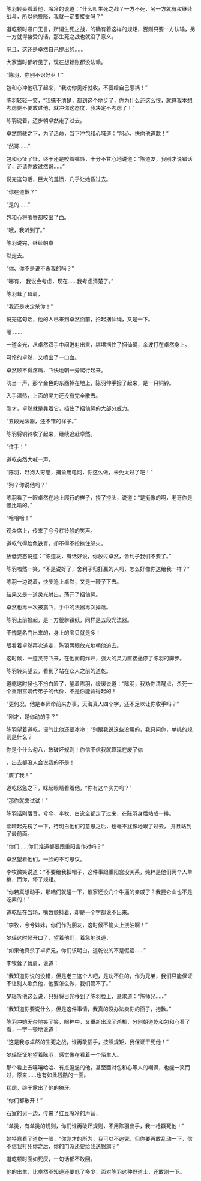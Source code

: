 陈羽转头看着他，冷冷的说道：“什么叫生死之战？一方不死，另一方就有权继续战斗，所以他投降，我就一定要接受吗？”

道乾顿时哑口无言，所谓生死之战，的确有着这样的规矩，否则只要一方认输，另一方就得接受的话，那生死之战也就没了意义。

况且，这还是卓然自己提出的……

大家当时都听见了，现在想赖账都没法赖。

“陈羽，你别不识好歹！”

包和心冲他吼了起来，“我劝你见好就收，不要给自己惹祸！”

陈羽轻轻一笑，“我搞不清楚，都到这个地步了，你为什么还这么恨，就算我本想考虑要不要放过他，就冲你这态度，我决定不考虑了！”

陈羽说着，迈步朝卓然走了过去。

卓然惊骇之下，为了活命，当下冲包和心喊道：“阿心，快向他道歉！”

“然哥……”

包和心怔了怔，终于还是咬着嘴唇，十分不甘心地说道：“陈道友，我刚才说错话了，还请你放过然哥……”

说完这句话，巨大的羞愤，几乎让她昏过去。

“你在道歉？”

“是的……”

包和心将嘴唇都咬出了血。

“哦，我听到了。”

陈羽说完，继续朝卓

然走去。

“你、你不是说不杀我的吗？”

“哪有， 我说会考虑，现在……我考虑清楚了。”

陈羽耸了耸肩，

“我还是决定杀你！”

说完这句话，他的人已来到卓然面前，抡起捆仙绳，又是一下。

嗡 ……

一道金光，从卓然双手中间迸射出来，堪堪挡住了捆仙绳，余波打在卓然身上。

可怜的卓然，又喷出了一口血。

卓然顾不得疼痛，飞快地朝一旁爬行起来。

咣当一声，那个金色的东西掉在地上，陈羽伸手捡了起来，是一只铜铃。

入手温热，上面的灵力还没有完全散去。

刚才，卓然就是靠着它，挡住了捆仙绳的大部分威力。

“五段光法器，还不错的样子。”

陈羽将铜铃收了起来，继续追赶卓然。

“住手！”

道乾突然大喊一声，

“陈羽，赶狗入穷巷，捕鱼用电网，你这么做，未免太过了吧！”

“狗？你说他吗？”

陈羽看了一眼卓然在地上爬行的样子，挠了挠头，说道：“是挺像的啊，老哥你是懂比喻的。”

“哈哈哈！”

观众席上，传来了兮兮杠铃般的笑声。

道乾气得脸色铁青，却不得不按捺住怒火，

放低姿态说道：“陈道友，有话好说，你放过卓然，舍利子我们不要了。”

陈羽嗤然一笑，“不是说好了，舍利子归打赢的人吗，怎么好像你送给我一样？”

陈羽一边说着，快步追上卓然，又是一鞭子下去。

结果又是一道灵光射出，荡开了捆仙绳。

卓然也再一次被震飞，手中的法器再次掉落。

陈羽上前捡起，是一方貔貅镇纸，同样是五段光法器。

不愧是名门出来的，身上的宝贝就是多！

眼看着卓然再次逃走，陈羽两眼放光地朝他追去。

这时候，一道灵符飞来，在他面前炸开，强大的灵力直接逼停了陈羽的脚步。

陈羽转头望去，看到了站在众人之前的道乾。

道乾这时候也不扮白脸了，望着陈羽，缓缓说道：“陈羽，我劝你清醒点，杀死一个重阳宫嫡传弟子的代价，不是你能背得起的！

“更何况，他是奉师命前来办事，天海真人四个字，还不足以让你收手吗？”

“刚才，是你动的手？”

陈羽望着道乾，语气比他还要冰冷：“别跟我说这些没用的，我只问你，单挑的规则是什么？

你是个什么勾八，敢破坏规则！你信不信我就算现在废了你

，出去都没人会说我的不是！

“废了我！”

道乾怒急之下，眯起眼睛看着他，“你有这个实力吗？”

“那你就来试试！”

陈羽话刚落音，兮兮、李牧、白逸全都走了过来，在陈羽身后站成一排。

紫晴起先楞了一下，待明白他们的意思之后，也毫不犹豫地跟了过去， 并且站到了最前面。

“你们……你们难道都要跟重阳宫作对吗？”

卓然望着他们，一脸的不可思议。

李牧微笑说道：“不要给我扣帽子，这件事跟重阳宫没关系，纯粹是他们两个人单挑，而你，坏了规矩。

“你若真想动手，那咱们就碰一下，谁家还没几个牛逼的亲戚了？我昆仑山也不是吃素的！”

道乾怔在当场，嘴唇颤抖着，却是一个字都说不出来。

“李牧，兮兮妹妹，你们作为朋友，这时候不能火上浇油啊！”

梦瑶这时候开口了，望着他们，着急地说道，

“如果他真杀了卓师兄，你们该明白，道乾说的不是假话……”

李牧耸了耸肩，说道：

“我知道你说的没错，但是老三这个人吧，是劝不住的，作为兄弟，我们只能保证不让别人欺负他，他要怎么做，我们管不了。”

梦瑶听他这么说，只好将目光移到了陈羽脸上，恳求道：“陈师兄……”

“我知道你要说什么，但是这件事情，我真的没办法卖你的面子，抱歉。”

陈羽冲她无奈地笑了笑，眼神中，又重新出现了杀机，分别朝道乾和包和心看了看，一字一顿地说道：

“这是我与卓然的生死之战，谁再敢插手，按照规矩，我保证干死他！”

梦瑶怔怔地望着陈羽，感觉像在看着一个陌生人。

那个看上去嘻嘻哈哈、有点逗逼的他，甚至面对包和心等人的嘲讽，也能一笑而过，原来……也有如此残酷的一面。

猛虎，终于露出了他的獠牙。

“你们都散开！”

石室的另一边，传来了红豆冷冷的声音，

“单挑，有单挑的规则，你们谁再破坏规则，不用陈羽出手，我一枪戳死他！”

她特意看了道乾一眼，“你刚才的所为，我可以不追究，但你要再敢乱动一下，信不信我打死你之后，你的门派还要给我送锦旗？”

道乾顿时面如死灰，一句话都不敢回。

他的出生，比卓然不知道还要低了多少，面对陈羽这种野道士，还敢刚一下。
